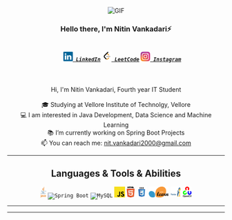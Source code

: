<p align="center">
  <img alt="GIF" src="https://media.giphy.com/media/lTRuG1F4VZ3LHMpXY2/giphy.gif" width = 200/>
</p>
<h3 align="center">Hello there, I'm Nitin Vankadari⚡</h3>
<h5 align="center">
  <code>
    <a href="https://www.linkedin.com/in/nitin-vankadari-930747173/" title="LinkedIn Profile"><img width="22" src="https://github.com/NitinV2000/NitinV2000/blob/master/images/linkedin.svg"> LinkedIn</a></code>
  <code><a href="https://leetcode.com/NitinVankadari/" title="LeetCode Profile"><img width="22" src="https://github.com/NitinV2000/NitinV2000/blob/master/images/leetcode.png"> LeetCode</a></code>
  <code><a href="https://www.instagram.com/nitin1620/" title="Instagram Profile"><img width="22" src="https://github.com/NitinV2000/NitinV2000/blob/master/images/instagram.svg"> Instagram</a></code>
</h5>
<br>
<p align="center">
  Hi, I'm Nitin Vankadari, Fourth year IT Student
  <br>
  <br>
  🎓 Studying at Vellore Institute of Technolgy, Vellore
  <br>
  💻 I am interested in Java Development, Data Science and Machine Learning
  <br>
  📚 I’m currently working on Spring Boot Projects
  <br>
  📫 You can reach me: <a href="mailto: nit.vankadari2000@gmail.com">nit.vankadari2000@gmail.com</a>
</p>

<hr>

<h2 align="center">Languages & Tools & Abilities</h2>

<p align="center">
  <code><img title="Java" height="25" src="https://github.com/NitinV2000/NitinV2000/blob/master/images/java.svg"></code>
  <code><img title="Spring Boot" height="25" src="https://www.vectorlogo.zone/logos/springio/springio-ar21.svg"></code>
  <code><img title="MySQL" height="25" src="https://www.vectorlogo.zone/logos/mysql/mysql-ar21.svg"></code>
  <code><img title="Javascript" height="25" src="https://github.com/NitinV2000/NitinV2000/blob/master/images/javascript.svg"></code>
  <code><img title="HTML5" height="25" src="https://github.com/NitinV2000/NitinV2000/blob/master/images/html5.svg"></code>
  <code><img title="CSS" height="25" src="https://github.com/NitinV2000/NitinV2000/blob/master/images/css.svg"></code>
  <code><img title="Scikit" height="25" src="https://github.com/NitinV2000/NitinV2000/blob/master/images/1200px-Scikit_learn_logo_small.svg.png"></code>
  <code><img title="Pandas" height="25" src="https://github.com/NitinV2000/NitinV2000/blob/master/images/download%20(1).png"></code>
  <code><img title="Opencv" height="25" src="https://github.com/NitinV2000/NitinV2000/blob/master/images/1200px-OpenCV_Logo_with_text_svg_version.svg.png"></code>
</p>

<hr>
<hr>

<!--
**NitinV2000/NitinV2000** is a ✨ _special_ ✨ repository because its `README.md` (this file) appears on your GitHub profile.

Here are some ideas to get you started:

- 🔭 I’m currently working on ...
- 🌱 I’m currently learning ...
- 👯 I’m looking to collaborate on ...
- 🤔 I’m looking for help with ...
- 💬 Ask me about ...
- 📫 How to reach me: ...
- 😄 Pronouns: ...
- ⚡ Fun fact: ...
-->
